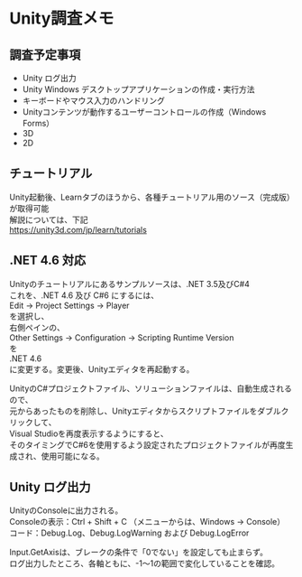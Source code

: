 # Unity調査メモ

## 調査予定事項
* Unity ログ出力
* Unity Windows デスクトップアプリケーションの作成・実行方法
* キーボードやマウス入力のハンドリング
* Unityコンテンツが動作するユーザーコントロールの作成（Windows Forms）
 * 3D
 * 2D
 
## チュートリアル 
Unity起動後、Learnタブのほうから、各種チュートリアル用のソース（完成版）が取得可能<br>
解説については、下記<br>
https://unity3d.com/jp/learn/tutorials
 
## .NET 4.6 対応
Unityのチュートリアルにあるサンプルソースは、.NET 3.5及びC#4<br>
これを、.NET 4.6 及び C#6 にするには、<br>
Edit -> Project Settings -> Player<br>
を選択し、<br>
右側ペインの、<br>
Other Settings -> Configuration -> Scripting Runtime Version<br>
を<br>
.NET 4.6<br>
に変更する。変更後、Unityエディタを再起動する。

UnityのC#プロジェクトファイル、ソリューションファイルは、自動生成されるので、<br>
元からあったものを削除し、Unityエディタからスクリプトファイルをダブルクリックして、<br>
Visual Studioを再度表示するようにすると、<br>
そのタイミングでC#6を使用するよう設定されたプロジェクトファイルが再度生成され、使用可能になる。<br>

## Unity ログ出力
UnityのConsoleに出力される。<br>
Consoleの表示：Ctrl + Shift + C （メニューからは、Windows -> Console）<br>
コード：Debug.Log、Debug.LogWarning および Debug.LogError

Input.GetAxisは、ブレークの条件で「0でない」を設定しても止まらず。<br>
ログ出力したところ、各軸ともに、-1～1の範囲で変化していることを確認。
